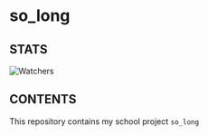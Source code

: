 # so_long

## STATS

![Watchers](https://img.shields.io/github/watchers/jfremond/so_long?logo=github&style=for-the-badge)
<!--
![Stars](https://img.shields.io/github/stars/jfremond/so_long?logo=github&style=for-the-badge)
![Forks](https://img.shields.io/github/forks/jfremond/so_long?logo=github&style=for-the-badge)
-->
## CONTENTS
This repository contains my school project `so_long`
